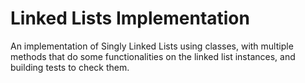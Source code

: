 # Linked Lists Implementation

An implementation of Singly Linked Lists using classes, with multiple methods that do some functionalities on the linked list instances, and building tests to check them.

